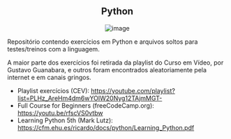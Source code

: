 <div align=center>
<h2>Python</h2>

![image](https://user-images.githubusercontent.com/59957939/163294759-62af81c4-b14b-4491-9180-d9a7dfdf9b9e.png)
  </div>

Repositório contendo exercícios em Python e arquivos soltos para testes/treinos com a linguagem.

A maior parte dos exercícios foi retirada da playlist do Curso em Vídeo, por Gustavo Guanabara, e outros foram encontrados aleatoriamente pela internet e em canais gringos.

- Playlist exercícios (CEV): https://youtube.com/playlist?list=PLHz_AreHm4dm6wYOIW20Nyg12TAjmMGT-
- Full Course for Beginners (freeCodeCamp.org): https://youtu.be/rfscVS0vtbw
- Learning Python 5th (Mark Lutz): https://cfm.ehu.es/ricardo/docs/python/Learning_Python.pdf
